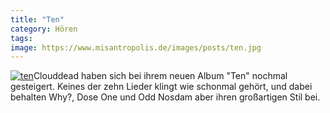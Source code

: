 ```yaml
---
title: "Ten"
category: Hören
tags: 
image: https://www.misantropolis.de/images/posts/ten.jpg
---
```


[![](http://www.misantropolis.de/wp-content/uploads/2008/04/ten.jpg "ten")](http://www.misantropolis.de/wp-content/uploads/2008/04/ten.jpg)Clouddead haben sich bei ihrem neuen Album "Ten" nochmal gesteigert. Keines der zehn Lieder klingt wie schonmal gehört, und dabei behalten Why?, Dose One und Odd Nosdam aber ihren großartigen Stil bei.